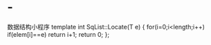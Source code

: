 # -
数据结构小程序
template<class T>
int SqList<T>::Locate(T e)
{
    for(i=0;i<length;i++)
    if(elem[i]==e)
    return i+1;
    return 0;
};
